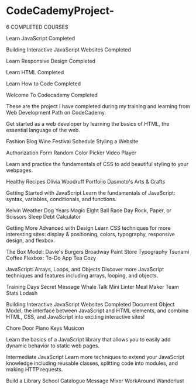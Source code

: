 # CodeCademyProject-

6 COMPLETED COURSES

Learn JavaScript
Completed

Building Interactive JavaScript Websites
Completed

Learn Responsive Design
Completed

Learn HTML
Completed

Learn How to Code
Completed

Welcome To Codecademy
Completed

These are the project I have completed during my training and learning from Web Development Path on CodeCademy.



Get started as a web developer by learning the basics of HTML, the essential language of the web.

Fashion Blog
Wine Festival Schedule
Styling a Website

Authorization Form
Random Color Picker
Video Player

Learn and practice the fundamentals of CSS to add beautiful styling to your webpages.

Healthy Recipes
Olivia Woodruff Portfolio
Dasmoto's Arts & Crafts


Getting Started with JavaScript
Learn the fundamentals of JavaScript: syntax, variables, conditionals, and functions.

Kelvin Weather
Dog Years
Magic Eight Ball
Race Day
Rock, Paper, or Scissors
Sleep Debt Calculator


Getting More Advanced with Design
Learn CSS techniques for more interesting sites: display & positioning, colors, typography, responsive design, and flexbox.

The Box Model: Davie's Burgers
Broadway
Paint Store
Typography
Tsunami Coffee
Flexbox: To-Do App
Tea Cozy



JavaScript: Arrays, Loops, and Objects
Discover more JavaScript techniques and features including arrays, looping, and objects.

Training Days
Secret Message
Whale Talk
Mini Linter
Meal Maker
Team Stats
Lodash

Building Interactive JavaScript Websites
Completed Document Object Model, the interface between JavaScript and HTML elements, and combine HTML, CSS, and JavaScript into exciting interactive sites!

Chore Door
Piano Keys
Musicon

Learn the basics of a JavaScript library that allows you to easily add dynamic behavior to static web pages.


Intermediate JavaScript
Learn more techniques to extend your JavaScript knowledge including reusable classes, splitting code into modules, and making HTTP requests.

Build a Library
School Catalogue
Message Mixer
WorkAround
Wanderlust




